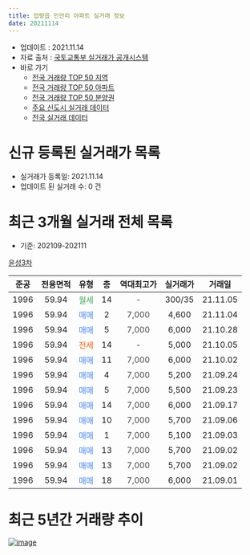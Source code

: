 ```yaml
---
title: 압량읍 인안리 아파트 실거래 정보
date: 20211114
---
```


* 업데이트 : 2021.11.14
* 자료 출처 : [국토교통부 실거래가 공개시스템](http://rt.molit.go.kr)
* 바로 가기
    * [전국 거래량 TOP 50 지역](https://apt-info.github.io/apt-trade-info/tr)
    * [전국 거래량 TOP 50 아파트](https://apt-info.github.io/apt-trade-info/ta)
    * [전국 거래량 TOP 50 분양권](https://apt-info.github.io/apt-trade-info/tb)
    * [주요 신도시 실거래 데이터](https://apt-info.github.io/apt-trade-info/newtown)
    * [전국 실거래 데이터](https://apt-info.github.io/apt-trade-info/all)



<script async src="https://pagead2.googlesyndication.com/pagead/js/adsbygoogle.js"></script>
<!-- 기본광고 -->
<ins class="adsbygoogle"
     style="display:block"
     data-ad-client="ca-pub-1142216861245946"
     data-ad-slot="4805727019"
     data-ad-format="auto"
     data-full-width-responsive="true"></ins>
<script>
     (adsbygoogle = window.adsbygoogle || []).push({});
</script>


# 신규 등록된 실거래가 목록

* 실거래가 등록일: 2021.11.14
* 업데이트 된 실거래 수: 0 건




<script async src="https://pagead2.googlesyndication.com/pagead/js/adsbygoogle.js"></script>
<!-- 기본광고 -->
<ins class="adsbygoogle"
     style="display:block"
     data-ad-client="ca-pub-1142216861245946"
     data-ad-slot="4805727019"
     data-ad-format="auto"
     data-full-width-responsive="true"></ins>
<script>
     (adsbygoogle = window.adsbygoogle || []).push({});
</script>


# 최근 3개월 실거래 전체 목록
* 기준: 202109-202111


[윤성3차](https://search.naver.com/search.naver?query=%EC%9C%A4%EC%84%B13%EC%B0%A8)

|준공|전용면적|유형|층|역대최고가|실거래가|거래일|
|:---:|:---:|:---:|:---:|:---:|:---:|:---:|
|1996|59.94|<span style="color:#34A853">월세</span>|14|<span style="color:#444444">-</span>|300/35|21.11.05|
|1996|59.94|<span style="color:#4285F3">매매</span>|2|<span style="color:#444444">7,000</span>|4,600|21.11.04|
|1996|59.94|<span style="color:#4285F3">매매</span>|5|<span style="color:#444444">7,000</span>|6,000|21.10.28|
|1996|59.94|<span style="color:#FF5A00">전세</span>|14|<span style="color:#444444">-</span>|5,000|21.10.05|
|1996|59.94|<span style="color:#4285F3">매매</span>|11|<span style="color:#444444">7,000</span>|6,000|21.10.02|
|1996|59.94|<span style="color:#4285F3">매매</span>|4|<span style="color:#444444">7,000</span>|5,200|21.09.24|
|1996|59.94|<span style="color:#4285F3">매매</span>|5|<span style="color:#444444">7,000</span>|5,500|21.09.23|
|1996|59.94|<span style="color:#4285F3">매매</span>|14|<span style="color:#444444">7,000</span>|6,000|21.09.17|
|1996|59.94|<span style="color:#4285F3">매매</span>|10|<span style="color:#444444">7,000</span>|5,700|21.09.06|
|1996|59.94|<span style="color:#4285F3">매매</span>|1|<span style="color:#444444">7,000</span>|5,100|21.09.03|
|1996|59.94|<span style="color:#4285F3">매매</span>|13|<span style="color:#444444">7,000</span>|5,700|21.09.02|
|1996|59.94|<span style="color:#4285F3">매매</span>|13|<span style="color:#444444">7,000</span>|5,700|21.09.02|
|1996|59.94|<span style="color:#4285F3">매매</span>|18|<span style="color:#444444">7,000</span>|6,000|21.09.01|



<script async src="https://pagead2.googlesyndication.com/pagead/js/adsbygoogle.js"></script>
<!-- 기본광고 -->
<ins class="adsbygoogle"
     style="display:block"
     data-ad-client="ca-pub-1142216861245946"
     data-ad-slot="4805727019"
     data-ad-format="auto"
     data-full-width-responsive="true"></ins>
<script>
     (adsbygoogle = window.adsbygoogle || []).push({});
</script>


# 최근 5년간 거래량 추이


<div style="width:100%;">
    <canvas id="deal_progress" height="200"></canvas>
</div>

<script>
new Chart(document.getElementById("deal_progress"), {
    type: 'line',
    data: {
        labels: ['19.11','19.12','20.01','20.02','20.03','20.04','20.05','20.06','20.07','20.08','20.09','20.10','20.11','20.12','21.01','21.02','21.03','21.04','21.05','21.06','21.07','21.08','21.09','21.10','21.11'],
        datasets: [{
            label: '매매/분양권',
            data: [2,3,1,3,2,1,5,2,3,3,1,0,4,2,6,5,2,7,4,3,2,3,8,2,1],
            borderColor: "rgba(66, 133, 243, 1)",
            backgroundColor: "rgba(66, 133, 243, 0.05)",
            borderWidth: 1,
            pointRadius: 0,
            fill: false,
            lineTension: 0
        },{
            label: '전/월세',
            data: [2,1,0,1,0,0,0,0,1,2,1,1,1,3,1,0,2,1,0,4,0,1,0,1,1],
            borderColor: "rgba(255, 90, 0, 1)",
            backgroundColor: "rgba(255, 90, 0, 0.05)",
            borderWidth: 1,
            pointRadius: 0,
            fill: false,
            lineTension: 0
        },{
            label: '합계',
            data: [4,4,1,4,2,1,5,2,4,5,2,1,5,5,7,5,4,8,4,7,2,4,8,3,2],
            borderColor: "rgba(0, 0, 0, 1)",
            backgroundColor: "rgba(0, 0, 0, 0.03)",
            borderWidth: 0.1,
            pointRadius: 0,
            fill: true,
            lineTension: 0
        }
        ]
    },
    options: {
        responsive: true,
        title: {
            display: false
        },
        tooltips: {
            mode: 'index',
            intersect: false
        },
        hover: {
            mode: 'nearest',
            intersect: true
        },
        scales: {
            xAxes: [{
                display: true,
                scaleLabel: {
                    display: true,
                    labelString: '년/월'
                }
            }],
            yAxes: [{
                display: true,
                ticks: {
                    suggestedMin: 0,
                },
                scaleLabel: {
                    display: true,
                    labelString: '실거래 수'
                }
            }]
        }
    }
});

</script>


[![image](https://apt-info.github.io/images/2020-01-03-apt-trade-info/1024x500.png)](https://play.google.com/store/apps/details?id=com.aptinfo.apttradeinfo)

